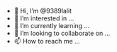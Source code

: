 - 👋 Hi, I’m @9389lalit
- 👀 I’m interested in ...
- 🌱 I’m currently learning ...
- 💞️ I’m looking to collaborate on ...
- 📫 How to reach me ...

<!---
9389lalit/9389lalit is a ✨ special ✨ repository because its `README.md` (this file) appears on your GitHub profile.
You can click the Preview link to take a look at your changes.
--->
